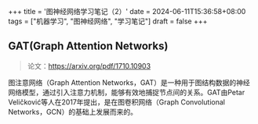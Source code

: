 +++
title = '图神经网络学习笔记（2）'
date = 2024-06-11T15:36:58+08:00
tags = ["机器学习", "图神经网络", "学习笔记"]
draft = false
+++

## GAT(Graph Attention Networks)

> 论文：https://arxiv.org/pdf/1710.10903

图注意网络（Graph Attention Networks，GAT）是一种用于图结构数据的神经网络模型，通过引入注意力机制，能够有效地捕捉节点间的关系。GAT由Petar Veličković等人在2017年提出，是在图卷积网络（Graph Convolutional Networks，GCN）的基础上发展而来的。


